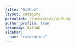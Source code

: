 ```yaml
---
title: "Github"
layout: category
permalink: /categories/github/
author_profile: true
taxonomy: Github
sidebar:
  nav: "categories"
---
```

